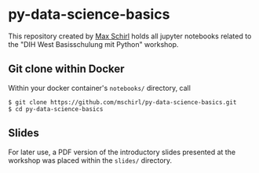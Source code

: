 # py-data-science-basics

This repository created by [Max Schirl](https://github.com/mschirl) holds all jupyter notebooks related to the "DIH West Basisschulung mit Python" workshop.

## Git clone within Docker

Within your docker container's `notebooks/` directory, call

```
$ git clone https://github.com/mschirl/py-data-science-basics.git
$ cd py-data-science-basics
```

## Slides

For later use, a PDF version of the introductory slides presented at the workshop was placed within the `slides/` directory.
